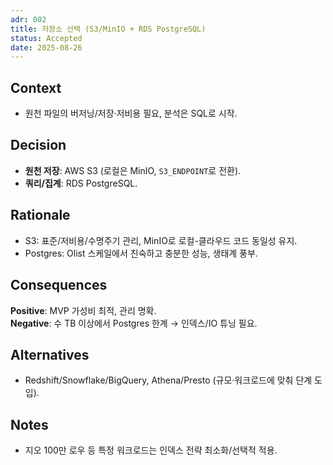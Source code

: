 ```yaml
---
adr: 002
title: 저장소 선택 (S3/MinIO + RDS PostgreSQL)
status: Accepted
date: 2025-08-26
---
```


## Context
- 원천 파일의 버저닝/저장·저비용 필요, 분석은 SQL로 시작.

## Decision
- **원천 저장**: AWS S3 (로컬은 MinIO, `S3_ENDPOINT`로 전환).
- **쿼리/집계**: RDS PostgreSQL.

## Rationale
- S3: 표준/저비용/수명주기 관리, MinIO로 로컬-클라우드 코드 동일성 유지.
- Postgres: Olist 스케일에서 친숙하고 충분한 성능, 생태계 풍부.

## Consequences
**Positive**: MVP 가성비 최적, 관리 명확.  
**Negative**: 수 TB 이상에서 Postgres 한계 → 인덱스/IO 튜닝 필요.

## Alternatives
- Redshift/Snowflake/BigQuery, Athena/Presto (규모·워크로드에 맞춰 단계 도입).

## Notes
- 지오 100만 로우 등 특정 워크로드는 인덱스 전략 최소화/선택적 적용.
